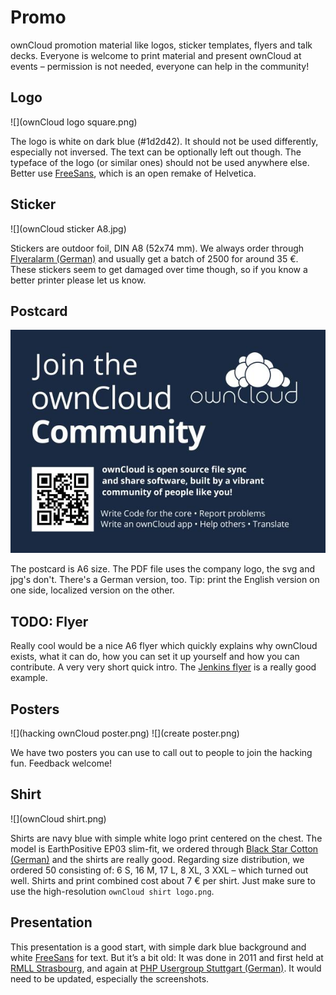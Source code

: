 # Promo

ownCloud promotion material like logos, sticker templates, flyers and talk decks. Everyone is welcome to print material and present ownCloud at events – permission is not needed, everyone can help in the community!



## Logo

![](ownCloud logo square.png)

The logo is white on dark blue (#1d2d42). It should not be used differently, especially not inversed. The text can be optionally left out though. The typeface of the logo (or similar ones) should not be used anywhere else. Better use [FreeSans](http://www.gnu.org/software/freefont/), which is an open remake of Helvetica.



## Sticker

![](ownCloud sticker A8.jpg)

Stickers are outdoor foil, DIN A8 (52x74 mm). We always order through [Flyeralarm (German)](http://www.flyeralarm.com/de/shop/configurator/index/id/34/aufkleber-outdoor.html#159=582&160=583&161=615&162=585) and usually get a batch of 2500 for around 35 €.
These stickers seem to get damaged over time though, so if you know a better printer please let us know.

## Postcard

![](postcard-community.jpg)

The postcard is A6 size. The PDF file uses the company logo, the svg and jpg's don't. There's a German version, too. Tip: print the English version on one side, localized version on the other.


## TODO: Flyer

Really cool would be a nice A6 flyer which quickly explains why ownCloud exists, what it can do, how you can set it up yourself and how you can contribute. A very very short quick intro. The [Jenkins flyer](https://wiki.jenkins-ci.org/display/JENKINS/Jenkins+Flyer) is a really good example.


## Posters

![](hacking ownCloud poster.png)
![](create poster.png)

We have two posters you can use to call out to people to join the hacking fun. Feedback welcome!


## Shirt

![](ownCloud shirt.png)

Shirts are navy blue with simple white logo print centered on the chest. The model is EarthPositive EP03 slim-fit, we ordered through [Black Star Cotton (German)](http://www.cotton.de/hersteller/earthpositive/ep03-mens-slim-fit-shirt/) and the shirts are really good. Regarding size distribution, we ordered 50 consisting of: 6 S, 16 M, 17 L, 8 XL, 3 XXL – which turned out well. Shirts and print combined cost about 7 € per shirt. Just make sure to use the high-resolution ```ownCloud shirt logo.png```.



## Presentation

This presentation is a good start, with simple dark blue background and white [FreeSans](http://www.gnu.org/software/freefont/) for text. But it’s a bit old: It was done in 2011 and first held at [RMLL Strasbourg](http://2011.rmll.info/Presenting-ownCloud), and again at [PHP Usergroup Stuttgart (German)](http://www.phpugs.de/archives/161-Treffen-04.2012,-Vortrag-Vorstellung-des-Projektes-ownCloud.html). It would need to be updated, especially the screenshots.
